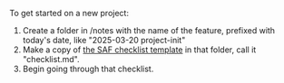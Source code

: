 To get started on a new project:

1. Create a folder in /notes with the name of the feature, prefixed with today's date, like "2025-03-20 project-init"
2. Make a copy of [the SAF checklist template](/saflib/docs/checklist-template.md) in that folder, call it "checklist.md".
3. Begin going through that checklist.
